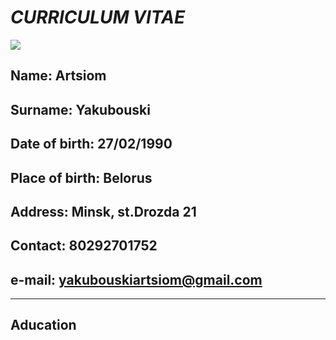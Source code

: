 # ***CURRICULUM VITAE***
![](C:\image\foto.jpg)
## **Name**: Artsiom
## **Surname**: Yakubouski
## **Date of birth**: 27/02/1990
## **Place of birth**: Belorus
## **Address**: Minsk, st.Drozda 21
## **Contact**: 80292701752
## **e-mail**: yakubouskiartsiom@gmail.com
---
## **Aducation**
